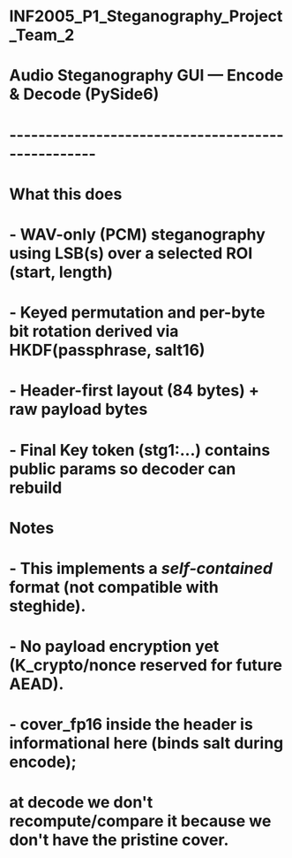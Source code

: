 # INF2005_P1_Steganography_Project_Team_2




# Audio Steganography GUI — Encode & Decode (PySide6)
# --------------------------------------------------
# What this does
# - WAV-only (PCM) steganography using LSB(s) over a selected ROI (start, length)
# - Keyed permutation and per-byte bit rotation derived via HKDF(passphrase, salt16)
# - Header-first layout (84 bytes) + raw payload bytes
# - Final Key token (stg1:...) contains public params so decoder can rebuild
#
# Notes
# - This implements a *self-contained* format (not compatible with steghide).
# - No payload encryption yet (K_crypto/nonce reserved for future AEAD).
# - cover_fp16 inside the header is informational here (binds salt during encode);
#   at decode we don't recompute/compare it because we don't have the pristine cover.
#